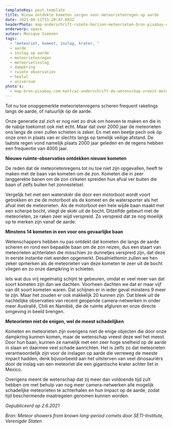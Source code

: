 ```yaml
---
templateKey: post.template
title: Nieuw ontdekte kometen zorgen voor meteorietenregen op aarde
date: 2021-06-11T15:29:47.693Z
headerPhoto: map-onderschrift-ruimte-horizon-meteorieten-bron-pixabay-com-coolvid-shows-image-img-ruimte-horizon-meteorieten-jpg
onderwerp: space
auteur: Monique Siemsen
tags:
  - "meteoriet, komeet, inslag, krater, "
  - aarde
  - inslag op aarde
  - meteorietenregen
  - meteorietinslag
  - dampkring
  - ruimte observaties
  - heelal
  - universum
photo's:
  - map-bron-pixabay-com-mattcaz-onderschrift-de-wetenschap-vreest-meteorieten-omdat-zij-behoorlijk-schade-aan-de-aarde-kunnen-toebrengen-deze-krater-in-arizone-vs-is-door-zon-meteoriet-veroorzaakt-image-img-krater-arizona-meteorietins
---
```



Tot nu toe onopgemerkte meteorietenregens scheren frequent rakelings langs de aarde, of natuurlijk óp de aarde.



Onze generatie zal zich er nog niet zo druk om hoeven te maken en die in de nabije toekomst ook niet echt. Maar dat over 2000 jaar de meteorieten ons langs de oren zullen schieten is zeker. En met een beetje pech ook óp onze oren in plaats van er slechts langs op tamelijk veilige afstand. De laatste regen vond namelijk plaats 2000 jaar geleden en de regens hebben een frequentie van 4000 jaar. 





**Nieuwe ruimte-observaties ontdekken nieuwe kometen**



De reden dat de meteorietenregens tot nu toe niet zijn opgevallen, heeft te maken met de baan van kometen om de zon. Kometen die in zeer langgerekte banen om de zon cirkelen spreiden hun afval ver buiten die baan of zelfs buiten het zonnestelsel. 



Vergelijk het met een waterskiër die door een motorboot wordt voort getrokken en zie de motorboot als de komeet en de watersporter als het afval met de meteorieten. Als de motorboot een hele wijde baan maakt met een scherpe bocht, vliegt de skiër uit de bocht. Ditzelfde gebeurt met de meteorieten, ze raken zeer wijd verspreid. Zo verspreid dat ze nog moeilijk op te merken zijn vanaf de aarde.





**Minstens 14 kometen in een voor ons gevaarlijke baan**



Wetenschappers hebben nu pas ontdekt dat kometen die langs de aarde scheren en rond een bepaalde baan om de zon reizen, dus een staart van meteorieten achterlaten die misschien zo dunnetjes verspreid zijn, dat deze in eerste instantie niet werden opgemerkt. Desalniettemin zullen we hen zeker opmerken als de meteorieten van deze kometen te zeer uit de bocht vliegen en zo onze dampkring in schieten. 



Iets wat dus vrij regelmatig schijnt te gebeuren, omdat er veel meer van dat soort kometen zijn dan we dachten. Voorheen dachten we dat er maar vijf van dit soort kometen waren. Dat schijnen er in ieder geval minstens 9 meer te zijn. Maar het zouden er ook makkelijk 20 kunnen zijn. Dat bleek uit de nachtelijke observaties van recent geopende camera-netwerken in onder meer Australië, Chili en Namibië, die de ruimte afgluren en onze directe omgeving in beeld brengen.





**Meteorieten niet de enigen, wel de meest schadelijken**



Kometen en meteorieten zijn overigens niet de enige objecten die door onze dampkring kunnen komen, maar de wetenschap vreest deze wel het meest. Door hun baan, kunnen ze namelijk met een zeer hoge snelheid op de aarde in slaan en daarmee veel schade aanrichten. Het is zelfs zo dat meteorieten verantwoordelijk zijn voor de inslagen op aarde die verreweg de meeste impact hadden, denk bijvoorbeeld aan het uitsterven van veel dinosauriërs door de inslag van een meteoriet die een gigantische krater achter liet in Mexico.



Overigens meent de wetenschap dat zij meer dan voldoende tijd zult hebben om met behulp van nog meer camera-netwerken alle mogelijk schadelijke meteorieten te achterhalen en hun impact op de aarde, zodat tijd beschermende maatregelen genomen kunnen worden.





*Gepubliceerd op 2.6.2021*



*Bron: Meteor showers from known long-period comets door SETI-Institute, Verenigde Staten*